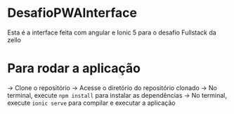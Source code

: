 # DesafioPWAInterface
Esta é a interface feita com angular e Ionic 5 para o desafio Fullstack da zello

# Para rodar a aplicação
-> Clone o repositório
-> Acesse o diretório do repositório clonado
-> No terminal, execute `npm install` para instalar as dependências
-> No terminal, execute `ionic serve` para compilar e executar a aplicação

